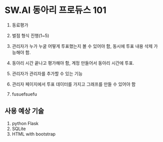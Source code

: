 # SW.AI 동아리 프로듀스 101

1. 동료평가
2. 벌점 형식 진행(1~5)
3. 관리자가 누가 누굴 어떻게 투표했는지 볼 수 있어야 함, 동시에 투표 내용 삭제 가능해야 함.
4. 동아리 시간 끝나고 평가해야 함, 계정 만들어서 동아리 시간에 투표.
5. 관리자가 관리자를 추가할 수 있는 기능
6. 관리자 페이지에서 투표 데이터를 가지고 그래프를 만들 수 있어야 함

7. fusuefsuefu

## 사용 예상 기술
1. python Flask
2. SQLite
3. HTML with bootstrap
